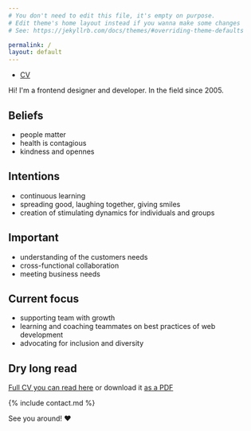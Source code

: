 ```yaml
---
# You don't need to edit this file, it's empty on purpose.
# Edit theme's home layout instead if you wanna make some changes
# See: https://jekyllrb.com/docs/themes/#overriding-theme-defaults

permalink: /
layout: default
---
```


<nav>
  <ul>
    <li class="nav__item {% if location == '/' or page.layout == 'default' %}active {% endif %}"><a href="cv">CV</a></li>
  </ul>
</nav>

Hi! I'm a frontend designer and developer. In the field since 2005.


## Beliefs
- people matter
- health is contagious
- kindness and opennes


## Intentions
- continuous learning
- spreading good, laughing together, giving smiles
- creation of stimulating dynamics for individuals and groups


## Important
- understanding of the customers needs
- cross-functional collaboration
- meeting business needs


## Current focus
- supporting team with growth
- learning and coaching teammates on best practices of web development
- advocating for inclusion and diversity


## Dry long read
[Full CV you can read here](cv) or download it [as a PDF](/tania-abanina-cv.pdf)


{% include contact.md %}

<!--

## Another place on the web
- [tataata](http://tataata.com) -->

See you around! ♥
